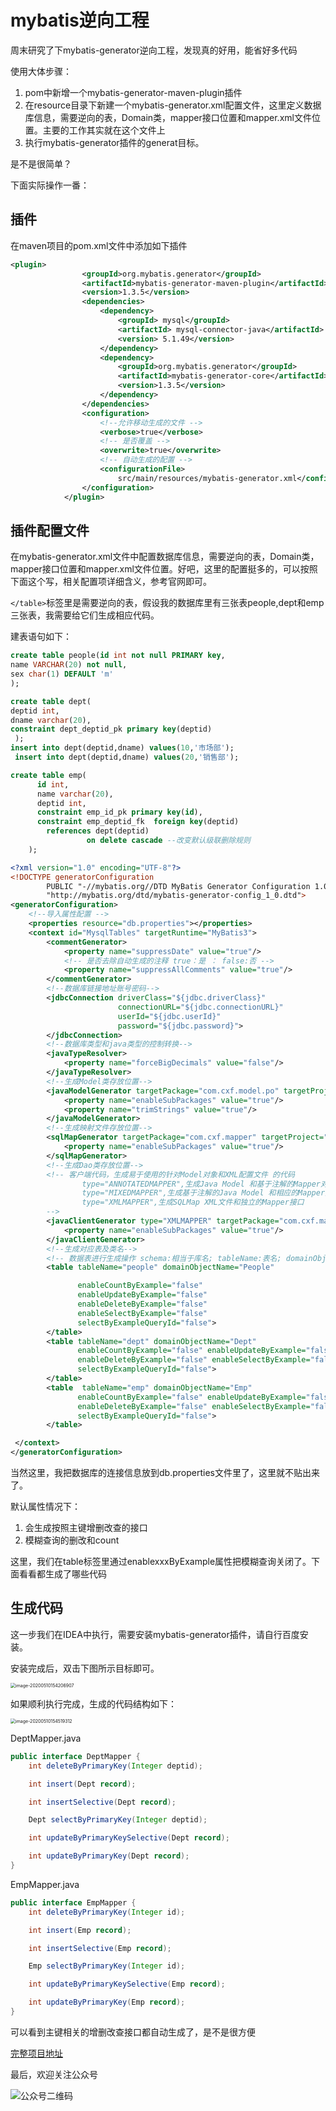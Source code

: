 # mybatis逆向工程

周末研究了下mybatis-generator逆向工程，发现真的好用，能省好多代码

使用大体步骤：

1. pom中新增一个mybatis-generator-maven-plugin插件
2. 在resource目录下新建一个mybatis-generator.xml配置文件，这里定义数据库信息，需要逆向的表，Domain类，mapper接口位置和mapper.xml文件位置。主要的工作其实就在这个文件上
3. 执行mybatis-generator插件的generat目标。

是不是很简单？ 

下面实际操作一番：

## 插件

在maven项目的pom.xml文件中添加如下插件

```xml
<plugin>
                <groupId>org.mybatis.generator</groupId>
                <artifactId>mybatis-generator-maven-plugin</artifactId>
                <version>1.3.5</version>
                <dependencies>
                    <dependency>
                        <groupId> mysql</groupId>
                        <artifactId> mysql-connector-java</artifactId>
                        <version> 5.1.49</version>
                    </dependency>
                    <dependency>
                        <groupId>org.mybatis.generator</groupId>
                        <artifactId>mybatis-generator-core</artifactId>
                        <version>1.3.5</version>
                    </dependency>
                </dependencies>
                <configuration>
                    <!--允许移动生成的文件 -->
                    <verbose>true</verbose>
                    <!-- 是否覆盖 -->
                    <overwrite>true</overwrite>
                    <!-- 自动生成的配置 -->
                    <configurationFile>
                        src/main/resources/mybatis-generator.xml</configurationFile>
                </configuration>
            </plugin>
```

## 插件配置文件

在mybatis-generator.xml文件中配置数据库信息，需要逆向的表，Domain类，mapper接口位置和mapper.xml文件位置。好吧，这里的配置挺多的，可以按照下面这个写，相关配置项详细含义，参考官网即可。

`</table>`标签里是需要逆向的表，假设我的数据库里有三张表people,dept和emp三张表，我需要给它们生成相应代码。

建表语句如下：

```sql
create table people(id int not null PRIMARY key,
name VARCHAR(20) not null,
sex char(1) DEFAULT 'm'
);

create table dept(
deptid int,
dname varchar(20),
constraint dept_deptid_pk primary key(deptid)
 );
insert into dept(deptid,dname) values(10,'市场部');
 insert into dept(deptid,dname) values(20,'销售部');

create table emp(
      id int,
      name varchar(20),
      deptid int,
      constraint emp_id_pk primary key(id),
      constraint emp_deptid_fk  foreign key(deptid)
        references dept(deptid)
				 on delete cascade --改变默认级联删除规则
    ); 
```



```xml
<?xml version="1.0" encoding="UTF-8"?>
<!DOCTYPE generatorConfiguration
        PUBLIC "-//mybatis.org//DTD MyBatis Generator Configuration 1.0//EN"
        "http://mybatis.org/dtd/mybatis-generator-config_1_0.dtd">
<generatorConfiguration>
    <!--导入属性配置 -->
    <properties resource="db.properties"></properties>
    <context id="MysqlTables" targetRuntime="MyBatis3">
        <commentGenerator>
            <property name="suppressDate" value="true"/>
            <!-- 是否去除自动生成的注释 true：是 ： false:否 -->
            <property name="suppressAllComments" value="true"/>
        </commentGenerator>
        <!--数据库链接地址账号密码-->
        <jdbcConnection driverClass="${jdbc.driverClass}"
                        connectionURL="${jdbc.connectionURL}"
                        userId="${jdbc.userId}"
                        password="${jdbc.password}">
        </jdbcConnection>
        <!--数据库类型和java类型的控制转换-->
        <javaTypeResolver>
            <property name="forceBigDecimals" value="false"/>
        </javaTypeResolver>
        <!--生成Model类存放位置-->
        <javaModelGenerator targetPackage="com.cxf.model.po" targetProject="src/main/java">
            <property name="enableSubPackages" value="true"/>
            <property name="trimStrings" value="true"/>
        </javaModelGenerator>
        <!--生成映射文件存放位置-->
        <sqlMapGenerator targetPackage="com.cxf.mapper" targetProject="src/main/resources">
            <property name="enableSubPackages" value="true"/>
        </sqlMapGenerator>
        <!--生成Dao类存放位置-->
        <!-- 客户端代码，生成易于使用的针对Model对象和XML配置文件 的代码
                type="ANNOTATEDMAPPER",生成Java Model 和基于注解的Mapper对象
                type="MIXEDMAPPER",生成基于注解的Java Model 和相应的Mapper对象
                type="XMLMAPPER",生成SQLMap XML文件和独立的Mapper接口
        -->
        <javaClientGenerator type="XMLMAPPER" targetPackage="com.cxf.mapper" targetProject="src/main/java">
            <property name="enableSubPackages" value="true"/>
        </javaClientGenerator>
        <!--生成对应表及类名-->
        <!-- 数据表进行生成操作 schema:相当于库名; tableName:表名; domainObjectName:对应的DO -->
        <table tableName="people" domainObjectName="People"

               enableCountByExample="false"
               enableUpdateByExample="false"
               enableDeleteByExample="false"
               enableSelectByExample="false"
               selectByExampleQueryId="false">
        </table>
        <table tableName="dept" domainObjectName="Dept"
               enableCountByExample="false" enableUpdateByExample="false"
               enableDeleteByExample="false" enableSelectByExample="false"
               selectByExampleQueryId="false">
        </table>
        <table  tableName="emp" domainObjectName="Emp"
               enableCountByExample="false" enableUpdateByExample="false"
               enableDeleteByExample="false" enableSelectByExample="false"
               selectByExampleQueryId="false">
        </table>

 </context>
</generatorConfiguration>
```

当然这里，我把数据库的连接信息放到db.properties文件里了，这里就不贴出来了。

默认属性情况下：

1. 会生成按照主键增删改查的接口
2. 模糊查询的删改和count

这里，我们在table标签里通过enablexxxByExample属性把模糊查询关闭了。下面看看都生成了哪些代码

## 生成代码

这一步我们在IDEA中执行，需要安装mybatis-generator插件，请自行百度安装。

安装完成后，双击下图所示目标即可。

<img src="https://tva1.sinaimg.cn/large/007S8ZIlgy1geneda8jfnj30jq0lg41m.jpg" alt="image-20200510154206907" style="zoom:50%;" />

如果顺利执行完成，生成的代码结构如下：

<img src="https://tva1.sinaimg.cn/large/007S8ZIlgy1genegghl6rj30jy0lw0v0.jpg" alt="image-20200510154519312" style="zoom:50%;" />



DeptMapper.java

```java
public interface DeptMapper {
    int deleteByPrimaryKey(Integer deptid);

    int insert(Dept record);

    int insertSelective(Dept record);

    Dept selectByPrimaryKey(Integer deptid);

    int updateByPrimaryKeySelective(Dept record);

    int updateByPrimaryKey(Dept record);
}
```

EmpMapper.java

```java
public interface EmpMapper {
    int deleteByPrimaryKey(Integer id);

    int insert(Emp record);

    int insertSelective(Emp record);

    Emp selectByPrimaryKey(Integer id);

    int updateByPrimaryKeySelective(Emp record);

    int updateByPrimaryKey(Emp record);
}
```

可以看到主键相关的增删改查接口都自动生成了，是不是很方便

[完整项目地址](https://github.com/luckywind/TechWorld)

最后，欢迎关注公众号

![公众号二维码](https://tva1.sinaimg.cn/large/007S8ZIlgy1genl8zwck7j3076076wey.jpg)
